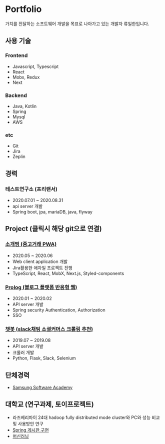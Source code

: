 # Portfolio
가치를 전달하는 소프트웨어 개발을 목표로 나아가고 있는 개발자 류일한입니다.

## 사용 기술
### Frontend
- Javascript, Typescript
- React
- Mobx, Redux 
- Next

### Backend
- Java, Kotlin
- Spring
- Mysql
- AWS

### etc
- Git
- Jira
- Zeplin


## 경력
### 테스트연구소 (프리랜서)
- 2020.07.01 ~ 2020.08.31
- api server 개발 
- Spring boot, jpa, mariaDB, java, flyway

## Project (클릭시 해당 git으로 연결)
### [소개띵 (중고거래 PWA)](https://github.com/RyuIL/sogaething-master)
- 2020.05 ~ 2020.06
- Web client application 개발
- Jira활용한 애자일 프로젝트 진행
- TypeScript, React, MobX, Next.js, Styled-components

### [Prolog (블로그 플랫폼 반응형 웹)](https://github.com/RyuIL/prolog-master)
- 2020.01 ~ 2020.02
- API server 개발
- Spring security Authentication, Authorization
- SSO

### [챗봇 (slack채팅 소셜커머스 크롤링 추천)](https://github.com/RyuIL/saffy2-bootcamp)
- 2019.07 ~ 2019.08
- API server 개발
- 크롤러 개발
- Python, Flask, Slack, Selenium

## 단체경력
- [Samsung Software Academy](https://www.ssafy.com/ksp/jsp/swp/swpMain.jsp)

## 대학교 (연구과제, 토이프로젝트)
- 라즈베리파이 24대 hadoop fully distributed mode cluster와 PC와 성능 비교 및 사용방안 연구
- [Spring 게시판 구현](https://github.com/RyuIL/spring_board)
- [머신러닝](https://github.com/RyuIL/machine_learning)


